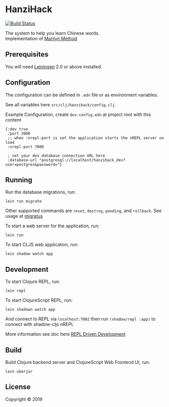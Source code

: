 # HanziHack

[![Build Status](https://travis-ci.com/hanzihack/hanzihack.svg?branch=master)](https://travis-ci.com/hanzihack/hanzihack)

The system to help you learn Chinese words.  
Implementation of [Marilyn Method][2]

## Prerequisites

You will need [Leiningen][1] 2.0 or above installed.

## Configuration

The configuration can be defined in `.edn` file or as environment variables.

See all variables here `src/clj/hanzihack/config.clj`.

Example Configuration, create `dev-config.edn` at project root with this content
```
{:dev true
 :port 3000
 ;; when :nrepl-port is set the application starts the nREPL server on load
 :nrepl-port 7000
 
 ; set your dev database connection URL here
 :database-url "postgresql://localhost/hanzihack_dev?user=postgres&password="}
```


## Running

Run the database migrations, run:

    lein run migrate

Other supported commands are `reset`, `destroy`, `pending`, and `rollback`. See usage at [migratus][3]
    
    
To start a web server for the application, run:

    lein run 

To start CLJS web application, run:
    
    lein shadow watch app
    
    
## Development

To start Clojure REPL, run:

    lein repl



To start ClojureScript REPL, run:

    lein shadown watch app

And connect to REPL via `localhost:7002` then run `(shadow/repl :app)` to connect with shadow-cljs nREPL


More information see doc here [REPL Driven Development][4]



## Build

Build Clojure backend server and ClojureScript Web Frontend UI, run:

    lein uberjar


## License

Copyright © 2019

[1]: https://github.com/technomancy/leiningen
[2]: https://countryoftheblind.blogspot.com/2012/01/mnemonics-for-pronouncing-chinese.html
[3]: https://github.com/yogthos/migratus#usage
[4]: http://www.luminusweb.net/docs/repl.html
